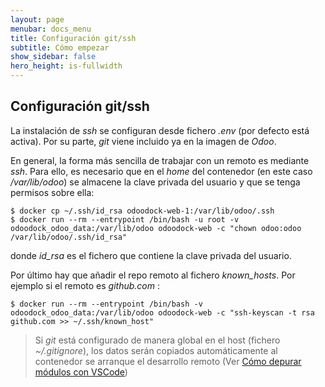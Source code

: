 ```yaml
---
layout: page
menubar: docs_menu
title: Configuración git/ssh
subtitle: Cómo empezar
show_sidebar: false
hero_height: is-fullwidth
---
```


## Configuración git/ssh

La instalación de _ssh_ se configuran desde fichero _.env_ (por defecto está activa). Por su parte, _git_ viene incluido ya en la imagen de _Odoo_. 

En general, la forma más sencilla de trabajar con un remoto es mediante _ssh_. Para ello, es necesario que en el _home_ del contenedor (en este caso _/var/lib/odoo_) se almacene la clave privada del usuario y que se tenga permisos sobre ella:

```
$ docker cp ~/.ssh/id_rsa odoodock-web-1:/var/lib/odoo/.ssh
$ docker run --rm --entrypoint /bin/bash -u root -v odoodock_odoo_data:/var/lib/odoo odoodock-web -c "chown odoo:odoo /var/lib/odoo/.ssh/id_rsa"
```
donde _id_rsa_ es el fichero que contiene la clave privada del usuario.

Por último hay que añadir el repo remoto al fichero _known_hosts_. Por ejemplo si el remoto es _github.com_ :

```
$ docker run --rm --entrypoint /bin/bash -v odoodock_odoo_data:/var/lib/odoo odoodock-web -c "ssh-keyscan -t rsa github.com >> ~/.ssh/known_host"
```

> Si _git_ está configurado de manera global en el host (fichero _~/.gitignore_), los datos serán copiados automáticamente al contenedor se arranque el desarrollo remoto (Ver [Cómo depurar módulos con VSCode](/odoodock/docs/modulos/depurar-modulos))

